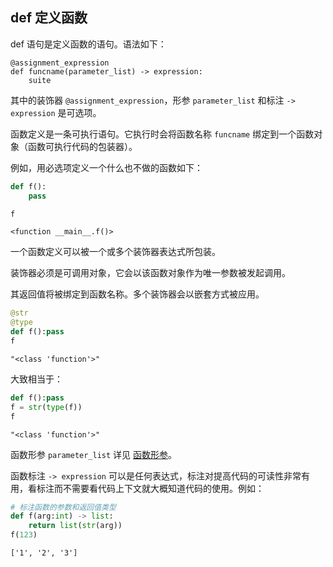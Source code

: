 ## def 定义函数

def 语句是定义函数的语句。语法如下：
```
@assignment_expression
def funcname(parameter_list) -> expression:
    suite
```

其中的装饰器 `@assignment_expression`，形参 `parameter_list` 和标注 `-> expression` 是可选项。

函数定义是一条可执行语句。它执行时会将函数名称 `funcname` 绑定到一个函数对象（函数可执行代码的包装器）。

例如，用必选项定义一个什么也不做的函数如下：


```python
def f():
    pass

f
```




    <function __main__.f()>



一个函数定义可以被一个或多个装饰器表达式所包装。

装饰器必须是可调用对象，它会以该函数对象作为唯一参数被发起调用。

其返回值将被绑定到函数名称。多个装饰器会以嵌套方式被应用。


```python
@str
@type
def f():pass
f
```




    "<class 'function'>"



大致相当于：


```python
def f():pass
f = str(type(f))
f
```




    "<class 'function'>"



函数形参 `parameter_list` 详见 [函数形参](https://xue.cn/hub/reader?bookId=64&path=xue_python_kp/12_function/03_formal_parameter.ipynb)。

函数标注 `-> expression` 可以是任何表达式，标注对提高代码的可读性非常有用，看标注而不需要看代码上下文就大概知道代码的使用。例如：


```python
# 标注函数的参数和返回值类型
def f(arg:int) -> list:
    return list(str(arg))
f(123)
```




    ['1', '2', '3']


